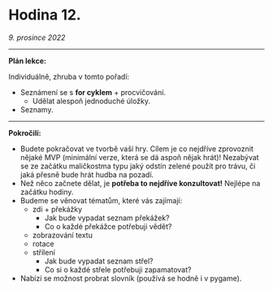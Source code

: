 # Hodina 12.
_9. prosince 2022_

-------

**Plán lekce:**

Individuálně, zhruba v tomto pořadí:

- Seznámení se s **for cyklem** + procvičování.
  - Udělat alespoň jednoduché úložky.
- Seznamy.

------

**Pokročilí:**
- Budete pokračovat ve tvorbě vaší hry. Cílem je co nejdříve zprovoznit nějaké MVP (minimální verze, která se dá aspoň nějak hrát)! Nezabývat se ze začátku maličkostma typu jaký odstín zelené použít pro trávu, či jaká přesně bude hrát hudba na pozadí.
- Než něco začnete dělat, je **potřeba to nejdříve konzultovat!** Nejlépe na začátku hodiny.
- Budeme se věnovat tématům, které vás zajímají:
  - zdi + překážky
    - Jak bude vypadat seznam překážek?
    - Co o každé překážce potřebuji vědět?
  - zobrazování textu
  - rotace
  - střílení
    - Jak bude vypadat seznam střel?
    - Co si o každé střele potřebuji zapamatovat?
- Nabízí se možnost probrat slovník (používá se hodně i v pygame).